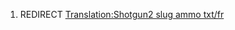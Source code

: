 1.  REDIRECT [Translation:Shotgun2 slug ammo
    txt/fr](Translation:Shotgun2_slug_ammo_txt/fr "wikilink")
